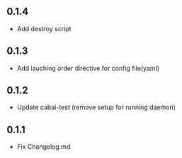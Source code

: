 ## 0.1.4

* Add destroy script

## 0.1.3

* Add lauching order directive for config file(yaml)

## 0.1.2

* Update cabal-test (remove setup for running daemon)

## 0.1.1

* Fix Changelog.md
